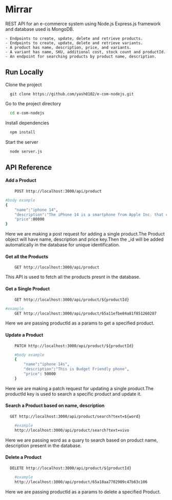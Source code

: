 # Mirrar

REST API for an e-commerce system using Node.js Express.js framework and database used is MongoDB.

    - Endpoints to create, update, delete and retrieve products.
    - Endpoints to create, update, delete and retrieve variants.
    - A product has name, description, price, and variants.
    - A variant has name, SKU, additional cost, stock count and productId.
    - An endpoint for searching products by product name, description.

## Run Locally

Clone the project

```
  git clone https://github.com/yash0102/e-com-nodejs.git
```

Go to the project directory

```bash
  cd e-com-nodejs
```

Install dependencies

```bash
  npm install
```

Start the server

```bash
  node server.js
```

## API Reference

#### Add a Product

```http
    POST http://localhost:3000/api/product
```

```sh 
#body example
{
    "name":"iphone 14",
    "description":"The iPhone 14 is a smartphone from Apple Inc. that comes in various colors and sizes1. It has an improved camera system, a faster A15 Bionic chip and a new Action mode for video capture.",
    "price":80000
}
```

Here we are making a post request for adding a single product.The Product object will have name, description and price key.Then the \_id will be added automatically in the database for unique identification.

#### Get all the Products

```http
    GET http://localhost:3000/api/product

```

This API is used to fetch all the products presnt in the database.

#### Get a Single Product

```http
    GET http://localhost:3000/api/product/${productId}
```

```sh 
#example
    GET http://localhost:3000/api/product/65a11efbe84a81f851260287
```
Here we are passing productId as a params to get a specified product.

#### Update a Product

```http
    PATCH http://localhost:3000/api/product/${productId}
```
```sh
    #body example
    {
        "name":"iphone 14s",
        "description":"This is Budget Friendly phone",
        "price": 50000
    }
```
Here we are making a patch request for updating a single product.The productId key is used to search a specific product and update it.


#### Search a Product based on name, description
```http
  GET http://localhost:3000/api/product/search?text=${word}
```
```sh
    #example
    http://localhost:3000/api/product/search?text=vivo
```
Here we are passing word as a quary to search based on product name, description present in the database.

#### Delete a Product

```http
  DELETE http://localhost:3000/api/product/${productId}
```
```sh
    #example
    http://localhost:3000/api/product/65a18aa7702909c47b63c106
```
Here we are passing productId as a params to delete a specified Product.